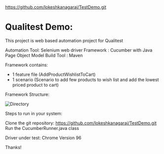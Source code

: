https://github.com/lokeshkanagaraj/TestDemo.git

# Qualitest Demo:

This project is web based automation project for Qualitest 

Automation Tool: Selenium web driver
Framework : Cucumber with Java
			Page Object Model
Build Tool : Maven

Framework contains:

- 1 feature file (AddProductWishlistToCart)
- 1 scenario (Scenario to add few products to wish list and add the lowest priced product to cart)

Framework Structure:

![Directory](C:/Users/Lokesh/Desktop/FS.JPG)

Steps to run in your system:

Clone the git repository: https://github.com/lokeshkanagaraj/TestDemo.git
Run the CucumberRunner.java class

Driver under test:
Chrome Version 96

Thanks!

 
